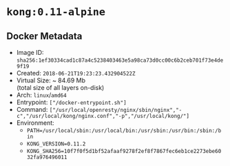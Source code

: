 # `kong:0.11-alpine`

## Docker Metadata

- Image ID: `sha256:1ef30334cad1c87a4c5238403463e5a98ca73d0cc00c6b2ceb701f73e4de9f19`
- Created: `2018-06-21T19:23:23.432904522Z`
- Virtual Size: ~ 84.69 Mb  
  (total size of all layers on-disk)
- Arch: `linux`/`amd64`
- Entrypoint: `["/docker-entrypoint.sh"]`
- Command: `["/usr/local/openresty/nginx/sbin/nginx","-c","/usr/local/kong/nginx.conf","-p","/usr/local/kong/"]`
- Environment:
  - `PATH=/usr/local/sbin:/usr/local/bin:/usr/sbin:/usr/bin:/sbin:/bin`
  - `KONG_VERSION=0.11.2`
  - `KONG_SHA256=10f7f0f5d1bf52afaaf9278f2ef8f7867fec6eb1ce2273ebe6032fa976496011`
